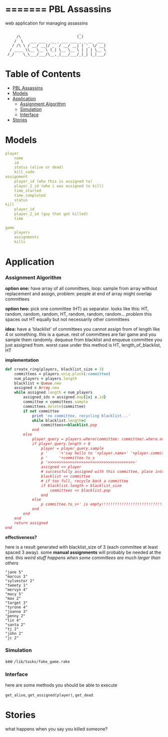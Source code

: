 =======
PBL Assassins 
=========

web application for managing assassins 

```
                                 _           
     /\                         (_)          
    /  \   ___ ___  __ _ ___ ___ _ _ __  ___ 
   / /\ \ / __/ __|/ _` / __/ __| | '_ \/ __|
  / ____ \\__ \__ \ (_| \__ \__ \ | | | \__ \
 /_/    \_\___/___/\__,_|___/___/_|_| |_|___/          
```

# Table of Contents

- [PBL Assassins ](#user-content-pbl-assassins-)
- [Models](#user-content-models)
- [Application](#user-content-application)
	- [Assignment Algorithm](#user-content-assignment-algorithm)
	- [Simulation](#user-content-simulation)
	- [Interface](#user-content-interface)
- [Stories](#user-content-stories)

# Models

```yaml
player
	name
	id
	status (alive or dead)
	kill_code
assignment
	player_id (who this is assigned to)
	player_2_id (who i was assigned to kill)
	time_started
	time_completed
	status
kill
	player_id
	player_2_id (guy that got killed)
	time

game
	players
	assignments
	kills
```


# Application

### Assignment Algorithm
__option one:__ have array of all committees, loop: sample from array without replacement and assign, problem: people at end of array might overlap committees

__option two:__ pick one committee (HT) as separator. looks like this: HT, random, random, random, HT, random, random, random... _problem_ this spaces out HT equally but not necessarily other committees

__idea:__ have a 'blacklist' of committees you cannot assign from of length like 4 or something. this is a queue. rest of committees are fair game and you sample them randomly. dequeue from blacklist and enqueue committee you just assigned from. worst case under this method is HT, length_of_blacklist, HT

__implementation__

```ruby
def create_ring(players, blacklist_size = 3)
	committees = players.uniq.pluck(:committee)
	num_players = players.length
	blacklist = Queue.new
	assigned = Array.new
	while assigned.length < num_players
		assigned_ids = assigned.map{|x| x.id}
		committee = committees.sample
		committees.delete(committee)
		if not committee
			print 'no committee, recycling blacklist...'
			while blacklist.length>0
				committees<<blacklist.pop
			end
		else
			player_query = players.where(committee: committee).where.not(id: assigned_ids)
			if player_query.length > 0
				player = player_query.sample
				p '     '+'say hello to '+player.name+' '+player.committee.to_s
				p '     '+committee.to_s
				p '>>>>>>>>>>>>>>>>>>>>>>>>>>>>>>>>>>>>>>>'
				assigned << player
				# successfully assigned with this committee, place into blacklist
				blacklist << committee
				# if too full, recycle back a committee
				if blacklist.length > blacklist_size
					committees << blacklist.pop
				end
			else
				p committee.to_s+' is empty!!!!!!!!!!!!!!!!!!!!!!!!!!!!!!!!!!!!!!!!!!!!!!!!'
			end
		end
	end
	return assigned
end
```
__effectiveness?__

here is a result generated with blacklist_size of 3 (each committee at least spaced 3 away). some __manual assignments__ will  probably be needed at the end. _this weird stuff happens when some committees are much larger than others_

```
"jane 5"
"marcus 3"
"sylvestor 2"
"tweety 1"
"mervyn 4"
"macy 5"
"max 2"
"target 3"
"tyrone 4"
"joanne 3"
"penny 2"
"lin 4"
"santa 2"
"tj 2"
"john 2"
"jc 2"
```

### Simulation

see `/lib/tasks/fake_game.rake`

### Interface
here are some methods you should be able to execute

`get_alive`, `get_assigned(player)`, `get_dead`

# Stories

what happens when you say you killed someone?
